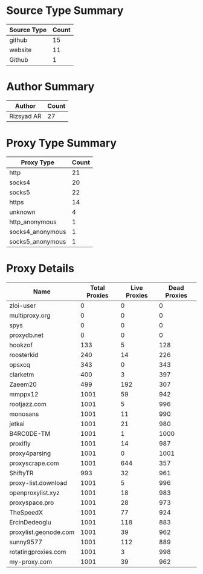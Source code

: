 # Source Type Summary

| Source Type | Count |
|-------------|-------|
| github | 15 |
| website | 11 |
| Github | 1 |


# Author Summary

| Author | Count |
|--------|-------|
| Rizsyad AR | 27 |


# Proxy Type Summary

| Proxy Type | Count |
|------------|-------|
| http | 21 |
| socks4 | 20 |
| socks5 | 22 |
| https | 14 |
| unknown | 4 |
| http_anonymous | 1 |
| socks4_anonymous | 1 |
| socks5_anonymous | 1 |


# Proxy Details

| Name | Total Proxies | Live Proxies | Dead Proxies |
|------|---------------|--------------|---------------|
| zloi-user | 0 | 0 | 0 |
| multiproxy.org | 0 | 0 | 0 |
| spys | 0 | 0 | 0 |
| proxydb.net | 0 | 0 | 0 |
| hookzof | 133 | 5 | 128 |
| roosterkid | 240 | 14 | 226 |
| opsxcq | 343 | 0 | 343 |
| clarketm | 400 | 3 | 397 |
| Zaeem20 | 499 | 192 | 307 |
| mmppx12 | 1001 | 59 | 942 |
| rootjazz.com | 1001 | 5 | 996 |
| monosans | 1001 | 11 | 990 |
| jetkai | 1001 | 21 | 980 |
| B4RC0DE-TM | 1001 | 1 | 1000 |
| proxifly | 1001 | 14 | 987 |
| proxy4parsing | 1001 | 0 | 1001 |
| proxyscrape.com | 1001 | 644 | 357 |
| ShiftyTR | 993 | 32 | 961 |
| proxy-list.download | 1001 | 5 | 996 |
| openproxylist.xyz | 1001 | 18 | 983 |
| proxyspace.pro | 1001 | 28 | 973 |
| TheSpeedX | 1001 | 77 | 924 |
| ErcinDedeoglu | 1001 | 118 | 883 |
| proxylist.geonode.com | 1001 | 39 | 962 |
| sunny9577 | 1001 | 112 | 889 |
| rotatingproxies.com | 1001 | 3 | 998 |
| my-proxy.com | 1001 | 39 | 962 |
